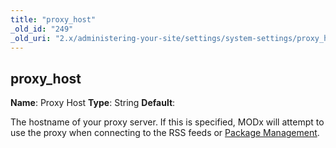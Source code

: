```yaml
---
title: "proxy_host"
_old_id: "249"
_old_uri: "2.x/administering-your-site/settings/system-settings/proxy_host"
---
```


## proxy\_host

**Name**: Proxy Host 
**Type**: String 
**Default**:

The hostname of your proxy server. If this is specified, MODx will attempt to use the proxy when connecting to the RSS feeds or [Package Management](developing-in-modx/advanced-development/package-management "Package Management").